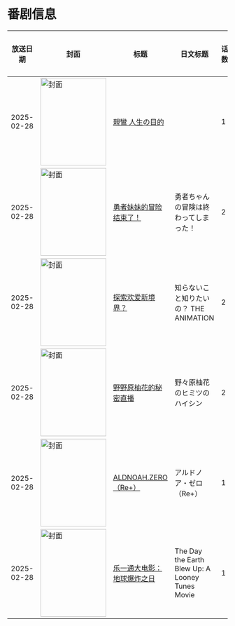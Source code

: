 # 番剧信息

|放送日期|封面|标题|日文标题|话数|评分|评分人数|
|---|---|---|---|---|---|---|
|2025-02-28|<img src="//lain.bgm.tv/pic/cover/c/3c/f5/511571_kO1k1.jpg" alt="封面" style="width:150px;height:200px;object-fit:cover;">|[親鸞 人生の目的](https://bangumi.tv/subject/511571)||1|||
|2025-02-28|<img src="/img/no_icon_subject.png" alt="封面" style="width:150px;height:200px;object-fit:cover;">|[勇者妹妹的冒险结束了！](https://bangumi.tv/subject/525143)|勇者ちゃんの冒険は終わってしまった！|2|||
|2025-02-28|<img src="/img/no_icon_subject.png" alt="封面" style="width:150px;height:200px;object-fit:cover;">|[探索欢爱新境界？](https://bangumi.tv/subject/525599)|知らないこと知りたいの？ THE ANIMATION|2|||
|2025-02-28|<img src="/img/no_icon_subject.png" alt="封面" style="width:150px;height:200px;object-fit:cover;">|[野野原柚花的秘密直播](https://bangumi.tv/subject/528310)|野々原柚花のヒミツのハイシン|2|||
|2025-02-28|<img src="//lain.bgm.tv/pic/cover/c/a2/19/533327_F56j8.jpg" alt="封面" style="width:150px;height:200px;object-fit:cover;">|[ALDNOAH.ZERO（Re+）](https://bangumi.tv/subject/533327)|アルドノア・ゼロ（Re+）|1|||
|2025-02-28|<img src="//lain.bgm.tv/pic/cover/c/7b/5f/535895_kUdO3.jpg" alt="封面" style="width:150px;height:200px;object-fit:cover;">|[乐一通大电影：地球爆炸之日](https://bangumi.tv/subject/535895)|The Day the Earth Blew Up: A Looney Tunes Movie|1|||
